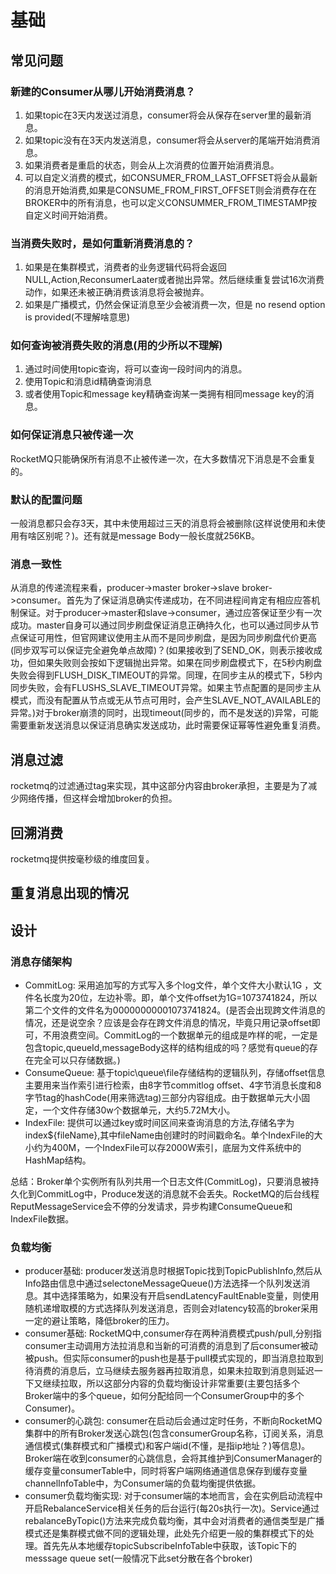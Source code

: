 # 基础

## 常见问题

### 新建的Consumer从哪儿开始消费消息？

1. 如果topic在3天内发送过消息，consumer将会从保存在server里的最新消息。
2. 如果topic没有在3天内发送消息，consumer将会从server的尾端开始消费消息。
3. 如果消费者是重启的状态，则会从上次消费的位置开始消费消息。
4. 可以自定义消费的模式，如CONSUMER_FROM_LAST_OFFSET将会从最新的消息开始消费,如果是CONSUME_FROM_FIRST_OFFSET则会消费存在在BROKER中的所有消息，也可以定义CONSUMMER_FROM_TIMESTAMP按自定义时间开始消费。

### 当消费失败时，是如何重新消费消息的？

1. 如果是在集群模式，消费者的业务逻辑代码将会返回NULL,Action,ReconsumerLaater或者抛出异常。然后继续重复尝试16次消费动作，如果还未被正确消费该消息将会被抛弃。
2. 如果是广播模式，仍然会保证消息至少会被消费一次，但是 no resend option is provided(不理解啥意思)

### 如何查询被消费失败的消息(用的少所以不理解)

1. 通过时间使用topic查询，将可以查询一段时间内的消息。
2. 使用Topic和消息id精确查询消息
3. 或者使用Topic和message key精确查询某一类拥有相同message key的消息。

### 如何保证消息只被传递一次

RocketMQ只能确保所有消息不止被传递一次，在大多数情况下消息是不会重复的。

### 默认的配置问题

一般消息都只会存3天，其中未使用超过三天的消息将会被删除(这样说使用和未使用有啥区别呢？)。还有就是message Body一般长度就256KB。

### 消息一致性

从消息的传递流程来看，producer->master broker->slave broker->consumer。首先为了保证消息确实传递成功，在不同进程间肯定有相应应答机制保证。对于producer->master和slave->consumer，通过应答保证至少有一次成功。master自身可以通过同步刷盘保证消息正确持久化，也可以通过同步从节点保证可用性，但官网建议使用主从而不是同步刷盘，是因为同步刷盘代价更高(同步双写可以保证完全避免单点故障)？(如果接收到了SEND_OK，则表示接收成功，但如果失败则会按如下逻辑抛出异常。如果在同步刷盘模式下，在5秒内刷盘失败会得到FLUSH\_DISK\_TIMEOUT的异常。同理，在同步主从的模式下，5秒内同步失败，会有FLUSHS\_SLAVE\_TIMEOUT异常。如果主节点配置的是同步主从模式，而没有配置从节点或无从节点可用时，会产生SLAVE\_NOT\_AVAILABLE的异常。)对于broker崩溃的同时，出现timeout(同步的，而不是发送的)异常，可能需要重新发送消息以保证消息确实发送成功，此时需要保证幂等性避免重复消费。

## 消息过滤

rocketmq的过滤通过tag来实现，其中这部分内容由broker承担，主要是为了减少网络传播，但这样会增加broker的负担。

## 回溯消费

rocketmq提供按毫秒级的维度回复。

## 重复消息出现的情况

## 设计

### 消息存储架构

* CommitLog: 采用追加写的方式写入多个log文件，单个文件大小默认1G ，文件名长度为20位，左边补零。即，单个文件offset为1G=1073741824，所以第二个文件的文件名为00000000001073741824。(是否会出现跨文件消息的情况，还是说空余？应该是会存在跨文件消息的情况，毕竟只用记录offset即可，不用浪费空间。CommitLog的一个数据单元的组成是咋样的呢，一定是包含topic,queueId,messageBody这样的结构组成的吗？感觉有queue的存在完全可以只存储数据。)
* ConsumeQueue: 基于topic\queue\file存储结构的逻辑队列，存储offset信息主要用来当作索引进行检索，由8字节commitlog offset、4字节消息长度和8字节tag的hashCode(用来筛选tag)三部分内容组成。由于数据单元大小固定，一个文件存储30w个数据单元，大约5.72M大小。
* IndexFile: 提供可以通过key或时间区间来查询消息的方法,存储名字为index${fileName},其中fileName由创建时的时间戳命名。单个IndexFile的大小约为400M，一个IndexFile可以存2000W索引，底层为文件系统中的HashMap结构。

总结：Broker单个实例所有队列共用一个日志文件(CommitLog)，只要消息被持久化到CommitLog中，Produce发送的消息就不会丢失。RocketMQ的后台线程ReputMessageService会不停的分发请求，异步构建ConsumeQueue和IndexFile数据。

### 负载均衡

* producer基础: producer发送消息时根据Topic找到TopicPublishInfo,然后从Info路由信息中通过selectoneMessageQueue()方法选择一个队列发送消息。其中选择策略为，如果没有开启sendLatencyFaultEnable变量，则使用随机递增取模的方式选择队列发送消息，否则会对latency较高的broker采用一定的避让策略，降低broker的压力。
* consumer基础: RocketMQ中,consumer存在两种消费模式push/pull,分别指consumer主动调用方法拉消息和当新的可消费的消息到了后consumer被动被push。但实际consumer的push也是基于pull模式实现的，即当消息拉取到待消费的消息后，立马继续去服务器再拉取消息，如果未拉取到消息则延迟一下又继续拉取，所以这部分内容的负载均衡设计非常重要(主要包括多个Broker端中的多个queue，如何分配给同一个ConsumerGroup中的多个Consumer)。
* consumer的心跳包: consumer在启动后会通过定时任务，不断向RocketMQ集群中的所有Broker发送心跳包(包含consumerGroup名称，订阅关系，消息通信模式(集群模式和广播模式)和客户端id(不懂，是指ip地址？)等信息)。Broker端在收到consumer的心跳信息，会将其维护到ConsumerManager的缓存变量consumerTable中，同时将客户端网络通道信息保存到缓存变量channelInfoTable中，为Consumer端的负载均衡提供依据。
* consumer负载均衡实现: 对于consumer端的本地而言，会在实例启动流程中开启RebalanceService相关任务的后台运行(每20s执行一次)。Service通过rebalanceByTopic()方法来完成负载均衡，其中会对消费者的通信类型是广播模式还是集群模式做不同的逻辑处理，此处先介绍更一般的集群模式下的处理。首先先从本地缓存topicSubscribeInfoTable中获取，该Topic下的messsage queue set(一般情况下此set分散在各个broker)

